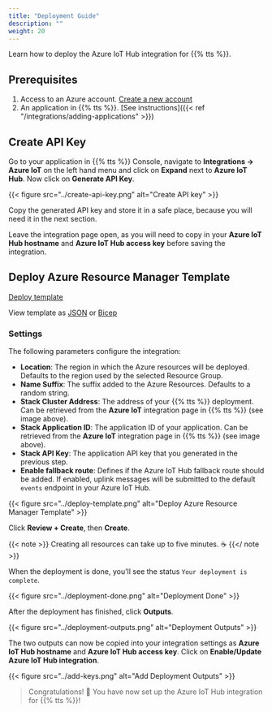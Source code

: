 ```yaml
---
title: "Deployment Guide"
description: ""
weight: 20
---
```


Learn how to deploy the Azure IoT Hub integration for {{% tts %}}.

<!--more-->

## Prerequisites

1. Access to an Azure account. [Create a new account](https://signup.azure.com/)
2. An application in {{% tts %}}. [See instructions]({{< ref "/integrations/adding-applications" >}})

## Create API Key

Go to your application in {{% tts %}} Console, navigate to **Integrations &#8594; Azure IoT** on the left hand menu and click on **Expand** next to **Azure IoT Hub**. Now click on **Generate API Key**.

{{< figure src="../create-api-key.png" alt="Create API key" >}}

Copy the generated API key and store it in a safe place, because you will need it in the next section.

Leave the integration page open, as you will need to copy in your **Azure IoT Hub hostname** and **Azure IoT Hub access key** before saving the integration.

## Deploy Azure Resource Manager Template

<a href="https://portal.azure.com/#create/Microsoft.Template/uri/https%3A%2F%2Fttsiothubintegration.blob.core.windows.net%2Fintegration-releases%2Flatest%2Fmain.json" target="_blank" class="button is-primary">Deploy template</a>

View template as [JSON](https://ttsiothubintegration.blob.core.windows.net/integration-releases/latest/main.json) or [Bicep](https://ttsiothubintegration.blob.core.windows.net/integration-releases/latest/main.bicep)

### Settings

The following parameters configure the integration:

- **Location**: The region in which the Azure resources will be deployed. Defaults to the region used by the selected Resource Group.
- **Name Suffix**: The suffix added to the Azure Resources. Defaults to a random string.
- **Stack Cluster Address**: The address of your {{% tts %}} deployment. Can be retrieved from the **Azure IoT** integration page in {{% tts %}} (see image above).
- **Stack Application ID**: The application ID of your application. Can be retrieved from the **Azure IoT** integration page in {{% tts %}} (see image above).
- **Stack API Key**: The application API key that you generated in the previous step.
- **Enable fallback route**: Defines if the Azure IoT Hub fallback route should be added. If enabled, uplink messages will be submitted to the default `events` endpoint in your Azure IoT Hub.

{{< figure src="../deploy-template.png" alt="Deploy Azure Resource Manager Template" >}}

Click **Review + Create**, then **Create**.

{{< note >}} Creating all resources can take up to five minutes.  ☕ {{</ note >}}

When the deployment is done, you'll see the status `Your deployment is complete`.

{{< figure src="../deployment-done.png" alt="Deployment Done" >}}

After the deployment has finished, click **Outputs**.

{{< figure src="../deployment-outputs.png" alt="Deployment Outputs" >}}

The two outputs can now be copied into your integration settings as **Azure IoT Hub hostname** and **Azure IoT Hub access key**. Click on **Enable/Update Azure IoT Hub integration**.

{{< figure src="../add-keys.png" alt="Add Deployment Outputs" >}}

> Congratulations! 🎉 You have now set up the Azure IoT Hub integration for {{% tts %}}!
